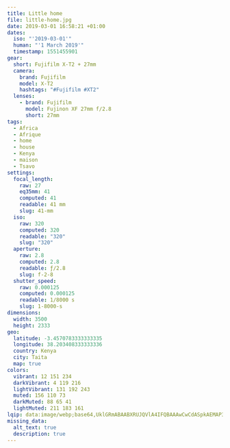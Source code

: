 ```yaml
---
title: Little home
file: little-home.jpg
date: 2019-03-01 16:58:21 +01:00
dates:
  iso: "'2019-03-01'"
  human: "'1 March 2019'"
  timestamp: 1551455901
gear:
  short: Fujifilm X-T2 + 27mm
  camera:
    brand: Fujifilm
    model: X-T2
    hashtags: "#Fujifilm #XT2"
  lenses:
    - brand: Fujifilm
      model: Fujinon XF 27mm f/2.8
      short: 27mm
tags:
  - Africa
  - Afrique
  - home
  - house
  - Kenya
  - maison
  - Tsavo
settings:
  focal_length:
    raw: 27
    eq35mm: 41
    computed: 41
    readable: 41 mm
    slug: 41-mm
  iso:
    raw: 320
    computed: 320
    readable: "320"
    slug: "320"
  aperture:
    raw: 2.8
    computed: 2.8
    readable: ƒ/2.8
    slug: f-2-8
  shutter_speed:
    raw: 0.000125
    computed: 0.000125
    readable: 1/8000 s
    slug: 1-8000-s
dimensions:
  width: 3500
  height: 2333
geo:
  latitude: -3.4570783333333335
  longitude: 38.203408333333336
  country: Kenya
  city: Taita
  map: true
colors:
  vibrant: 12 151 234
  darkVibrant: 4 119 216
  lightVibrant: 131 192 243
  muted: 156 110 73
  darkMuted: 88 65 41
  lightMuted: 211 183 161
lqip: data:image/webp;base64,UklGRmABAABXRUJQVlA4IFQBAAAwCwCdASpkAEMAP3Gowlm0v7elL5Wsc/AuCU2/kBieTMfX+AtgYUwhVE6mRcuWFOJW/AO2JucGtJLkHUbw78AJHIk4Lf84wFSnAVVWxmVAkAYYEYdCejitgV1CRSKDajiIAAD+2HOWFX+LuxHGTw/Xrp72WOe6DIKWq9IiKhLDBqLZzCiHHtrjHRSR0/JqqoUh+AbVHoyl1QcfZESAWyb3DgW2YBq/n8nKwwsghsb9lYlqlDpMKDiVqPPhEncUHa2Oj7UOLKt+jt/5IEiMhG+BwmAa4C/XS+ASm6Np89pn1e7mSroNVP8Me/22SuTOnF766xjGRkvTFAOmn6dYSRV0hPNhtyRyAZ5zIajGXzMYV6oIBZ/TwIz7wE/l9sxCa7vsWADuqnNfwsVJzWjy0H7J79Aib4v//1Wuwl+RCg+OYxx7CgyWDarPk/AXWa3O0X5AAAAA
missing_data:
  alt_text: true
  description: true
---
```



